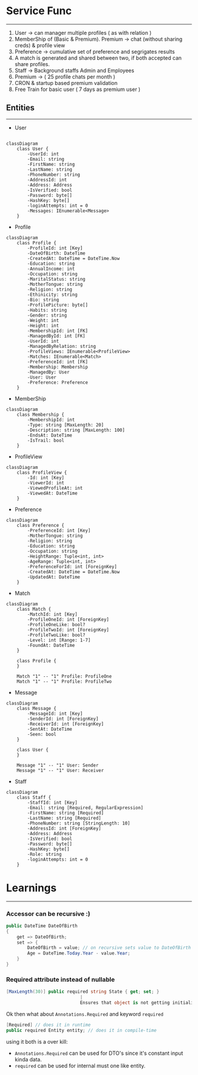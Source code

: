 
# Service Func
---
1. User -> can manager multiple profiles ( as with relation )
2. MemberShip of (Basic & Premium). Premium -> chat (without sharing creds) & profile view
3. Preference -> cumulative set of preference and segrigates results
4. A match is generated and shared between two, if both accepted can share profiles.
5. Staff -> Background staffs Admin and Employees
6. Premium -> ( 25 profile chats per month )
7. CRON & startup based premium validation
8. Free Train for basic user ( 7 days as premium user )
## Entities
---
- User 
```mermaid

classDiagram
    class User {
        -UserId: int
        -Email: string
        -FirstName: string
        -LastName: string
        -PhoneNumber: string
        -AddressId: int
        -Address: Address
        -IsVerified: bool
        -Password: byte[]
        -HashKey: byte[]
        -loginAttempts: int = 0
        -Messages: IEnumerable<Message>
    }

```


- Profile
```mermaid
classDiagram
    class Profile {
        -ProfileId: int [Key]
        -DateOfBirth: DateTime
        -CreatedAt: DateTime = DateTime.Now
        -Education: string
        -AnnualIncome: int
        -Occupation: string
        -MaritalStatus: string
        -MotherTongue: string
        -Religion: string
        -Ethinicity: string
        -Bio: string
        -ProfilePicture: byte[]
        -Habits: string
        -Gender: string
        -Weight: int
        -Height: int
        -MembershipId: int [FK]
        -ManagedById: int [FK]
        -UserId: int
        -ManagedByRelation: string
        -ProfileViews: IEnumerable<ProfileView>
        -Matches: IEnumerable<Match>
        -PreferenceId: int [FK]
        -Membership: Membership
        -ManagedBy: User
        -User: User
        -Preference: Preference
    }

```
- MemberShip
```mermaid
classDiagram
    class Membership {
        -MembershipId: int
        -Type: string [MaxLength: 20]
        -Description: string [MaxLength: 100]
        -EndsAt: DateTime
        -IsTrail: bool
    }
```
- ProfileView
```mermaid
classDiagram
    class ProfileView {
        -Id: int [Key]
        -ViewerId: int
        -ViewedProfileAt: int
        -ViewedAt: DateTime
    }
```
- Preference
```mermaid
classDiagram
    class Preference {
        -PreferenceId: int [Key]
        -MotherTongue: string
        -Religion: string
        -Education: string
        -Occupation: string
        -HeightRange: Tuple<int, int>
        -AgeRange: Tuple<int, int>
        -PreferenceForId: int [ForeignKey]
        -CreatedAt: DateTime = DateTime.Now
        -UpdatedAt: DateTime
    }

```
- Match
```mermaid
classDiagram
    class Match {
        -MatchId: int [Key]
        -ProfileOneId: int [ForeignKey]
        -ProfileOneLike: bool?
        -ProfileTwoId: int [ForeignKey]
        -ProfileTwoLike: bool?
        -Level: int [Range: 1-7]
        -FoundAt: DateTime
    }

    class Profile {
    }

    Match "1" -- "1" Profile: ProfileOne
    Match "1" -- "1" Profile: ProfileTwo

```
- Message
```mermaid
classDiagram
    class Message {
        -MessageId: int [Key]
        -SenderId: int [ForeignKey]
        -ReceiverId: int [ForeignKey]
        -SentAt: DateTime
        -Seen: bool
    }

    class User {
    }

    Message "1" -- "1" User: Sender
    Message "1" -- "1" User: Receiver

```
- Staff
```mermaid
classDiagram
    class Staff {
        -StaffId: int [Key]
        -Email: string [Required, RegularExpression]
        -FirstName: string [Required]
        -LastName: string [Required]
        -PhoneNumber: string [StringLength: 10]
        -AddressId: int [ForeignKey]
        -Address: Address
        -IsVerified: bool
        -Password: byte[]
        -HashKey: byte[]
        -Role: string
        -loginAttempts: int = 0
    }

```



# Learnings
---
### Accessor can be recursive :)
```csharp
public DateTime DateOfBirth  
{  
    get => DateOfBirth;  
    set => {
		DateOfBirth = value; // on recursive sets value to DateOfBirth
	    Age = DateTime.Today.Year - value.Year;  
	}
}
```
### Required attribute instead of nullable
```csharp
[MaxLength(30)] public required string State { get; set; }
							|
							Ensures that object is not getting initialized without passing those properties
```

Ok then what about `Annotations.Required` and keyword `required`
```cs
[Required] // does it in runtime
public required Entity entity; // does it in compile-time
```
using it both is a over kill:
- `Annotations.Required` can be used for DTO's since it's constant input kinda data.
- `required` can be used for internal must one like entity.
